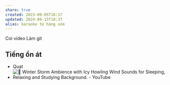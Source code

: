 ```yaml
---
share: true
created: 2023-09-05T16:17
updated: 2024-09-15T10:37
alias: karaoke từ hàng xóm
---
```

Coi video
Làm git

## Tiếng ồn át
- Quạt
- ![💨 Winter Storm Ambience with Icy Howling Wind Sounds for Sleeping, Relaxing and Studying Background. - YouTube](https://youtu.be/sGkh1W5cbH4?si=GQ4S8UStutCVFwVY)